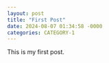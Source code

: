 ```yaml
---
layout: post
title: "First Post"
date: 2024-08-07 01:34:58 -0000
categories: CATEGORY-1
---
```


This is my first post.
